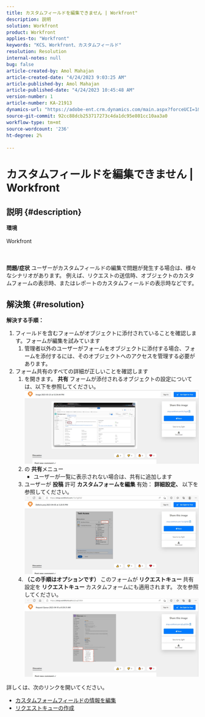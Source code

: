 ```yaml
---
title: カスタムフィールドを編集できません | Workfront"
description: 説明
solution: Workfront
product: Workfront
applies-to: "Workfront"
keywords: "KCS、Workfront、カスタムフィールド"
resolution: Resolution
internal-notes: null
bug: false
article-created-by: Amol Mahajan
article-created-date: "4/24/2023 9:03:25 AM"
article-published-by: Amol Mahajan
article-published-date: "4/24/2023 10:45:48 AM"
version-number: 1
article-number: KA-21913
dynamics-url: "https://adobe-ent.crm.dynamics.com/main.aspx?forceUCI=1&pagetype=entityrecord&etn=knowledgearticle&id=45df11d9-7ee2-ed11-a7c7-6045bd006c82"
source-git-commit: 92cc88dcb253717273c4da1dc95e801cc10aa3a0
workflow-type: tm+mt
source-wordcount: '236'
ht-degree: 2%

---
```


# カスタムフィールドを編集できません | Workfront

## 説明 {#description}

<b>環境</b><br><br>Workfront<br><br> <br><br><b>問題/症状</b>
ユーザーがカスタムフィールドの編集で問題が発生する場合は、様々なシナリオがあります。 例えば、リクエストの送信時、オブジェクトのカスタムフォームの表示時、またはレポートのカスタムフィールドの表示時などです。


## 解決策 {#resolution}

<b>解決する手順：</b>
1. フィールドを含むフォームがオブジェクトに添付されていることを確認します。フォームが編集を試みています
   1. 管理者以外のユーザーがフォームをオブジェクトに添付する場合、フォームを添付するには、そのオブジェクトへのアクセスを管理する必要があります。
2. フォーム共有のすべての詳細が正しいことを確認します
   1. を開きます。 <b>共有</b> フォームが添付されるオブジェクトの設定については、以下を参照してください。![](assets/df8c14bb-8be2-ed11-a7c7-6045bd006c82.png)
   2. の <b>共有</b>メニュー
      - ユーザーが一覧に表示されない場合は、共有に追加します
   3. ユーザーが <b>投稿</b> 許可 <b>カスタムフォームを編集</b> 有効： <b>詳細設定、 </b>以下を参照してください。![](assets/e0da3f1c-8ce2-ed11-a7c7-6045bd006c82.png)
   4. <b>（この手順はオプションです） </b>このフォームが<b> リクエストキュー </b>共有設定を<b> リクエストキュー </b>カスタムフォームにも適用されます。 次を参照してください。![](assets/47992451-8ce2-ed11-a7c7-6045bd006c82.png)




詳しくは、次のリンクを開いてください。

- [カスタムフォームフィールドの情報を編集](https://experienceleague.adobe.com/docs/workfront/using/basics/work-with-custom-forms/edit-custom-forms.html?lang=en)
- [リクエストキューの作成](https://experienceleague.adobe.com/docs/workfront/using/manage-work/requests/create-and-manage-request-queues/create-request-queue.html?lang=en)

